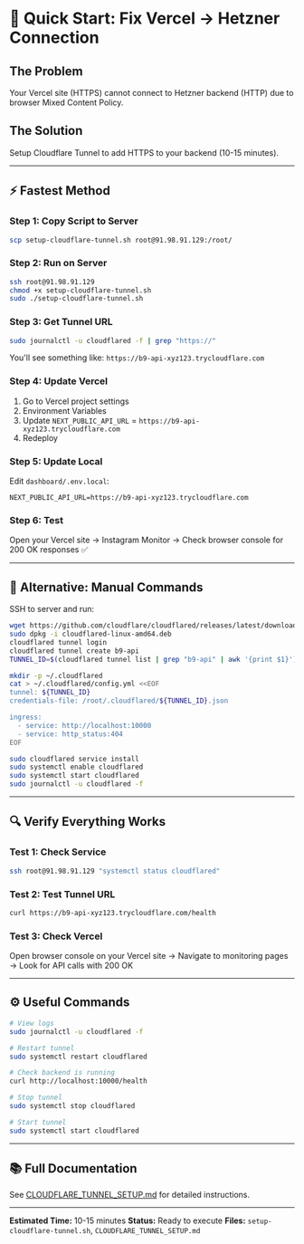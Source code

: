 # 🚀 Quick Start: Fix Vercel → Hetzner Connection

## The Problem
Your Vercel site (HTTPS) cannot connect to Hetzner backend (HTTP) due to browser Mixed Content Policy.

## The Solution
Setup Cloudflare Tunnel to add HTTPS to your backend (10-15 minutes).

---

## ⚡ Fastest Method

### Step 1: Copy Script to Server
```bash
scp setup-cloudflare-tunnel.sh root@91.98.91.129:/root/
```

### Step 2: Run on Server
```bash
ssh root@91.98.91.129
chmod +x setup-cloudflare-tunnel.sh
sudo ./setup-cloudflare-tunnel.sh
```

### Step 3: Get Tunnel URL
```bash
sudo journalctl -u cloudflared -f | grep "https://"
```

You'll see something like: `https://b9-api-xyz123.trycloudflare.com`

### Step 4: Update Vercel
1. Go to Vercel project settings
2. Environment Variables
3. Update `NEXT_PUBLIC_API_URL` = `https://b9-api-xyz123.trycloudflare.com`
4. Redeploy

### Step 5: Update Local
Edit `dashboard/.env.local`:
```env
NEXT_PUBLIC_API_URL=https://b9-api-xyz123.trycloudflare.com
```

### Step 6: Test
Open your Vercel site → Instagram Monitor → Check browser console for 200 OK responses ✅

---

## 📝 Alternative: Manual Commands

SSH to server and run:

```bash
wget https://github.com/cloudflare/cloudflared/releases/latest/download/cloudflared-linux-amd64.deb
sudo dpkg -i cloudflared-linux-amd64.deb
cloudflared tunnel login
cloudflared tunnel create b9-api
TUNNEL_ID=$(cloudflared tunnel list | grep "b9-api" | awk '{print $1}')

mkdir -p ~/.cloudflared
cat > ~/.cloudflared/config.yml <<EOF
tunnel: ${TUNNEL_ID}
credentials-file: /root/.cloudflared/${TUNNEL_ID}.json

ingress:
  - service: http://localhost:10000
  - service: http_status:404
EOF

sudo cloudflared service install
sudo systemctl enable cloudflared
sudo systemctl start cloudflared
sudo journalctl -u cloudflared -f
```

---

## 🔍 Verify Everything Works

### Test 1: Check Service
```bash
ssh root@91.98.91.129 "systemctl status cloudflared"
```

### Test 2: Test Tunnel URL
```bash
curl https://b9-api-xyz123.trycloudflare.com/health
```

### Test 3: Check Vercel
Open browser console on your Vercel site → Navigate to monitoring pages → Look for API calls with 200 OK

---

## ⚙️ Useful Commands

```bash
# View logs
sudo journalctl -u cloudflared -f

# Restart tunnel
sudo systemctl restart cloudflared

# Check backend is running
curl http://localhost:10000/health

# Stop tunnel
sudo systemctl stop cloudflared

# Start tunnel
sudo systemctl start cloudflared
```

---

## 📚 Full Documentation

See [CLOUDFLARE_TUNNEL_SETUP.md](CLOUDFLARE_TUNNEL_SETUP.md) for detailed instructions.

---

**Estimated Time:** 10-15 minutes
**Status:** Ready to execute
**Files:** `setup-cloudflare-tunnel.sh`, `CLOUDFLARE_TUNNEL_SETUP.md`
